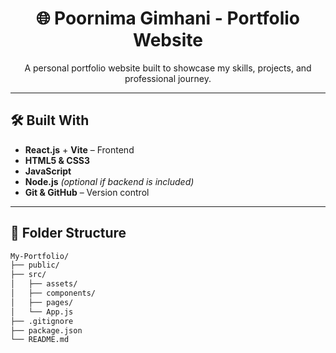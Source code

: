 <h1 align="center">🌐 Poornima Gimhani - Portfolio Website</h1>

<p align="center">
  A personal portfolio website built to showcase my skills, projects, and professional journey. 
</p>

---

## 🛠️ Built With

- **React.js** + **Vite** – Frontend
- **HTML5 & CSS3**
- **JavaScript**
- **Node.js** *(optional if backend is included)*
- **Git & GitHub** – Version control

---

## 📁 Folder Structure

```bash
My-Portfolio/
├── public/
├── src/
│   ├── assets/
│   ├── components/
│   ├── pages/
│   └── App.js
├── .gitignore
├── package.json
└── README.md
